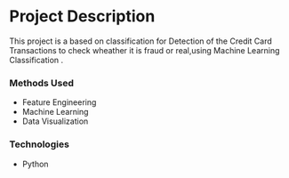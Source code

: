 
# Project Description
This project is a based on classification for Detection of the Credit Card Transactions to check wheather it is fraud or real,using Machine Learning Classification .


### Methods Used
* Feature Engineering
* Machine Learning
* Data Visualization


### Technologies 
* Python

